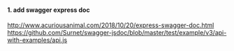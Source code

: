 
#### 1. add swagger express doc
 http://www.acuriousanimal.com/2018/10/20/express-swagger-doc.html
 https://github.com/Surnet/swagger-jsdoc/blob/master/test/example/v3/api-with-examples/api.js
